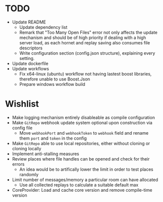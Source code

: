 # TODO
* Update README
  * Update dependency list
  * Remark that "Too Many Open Files" error not only affects the update mechanism and should be of high priority if dealing with a high server load, as each hornet and replay saving also consumes file descriptors
  * Write configuration section (config.json structure), explaining every setting.
* Update dockerfile
* Update workflows
  * Fix x64-linux (ubuntu) workflow not having lastest boost libraries, therefore unable to use Boost.Json
  * Prepare windows workflow build

# Wishlist
* Make logging mechanism entirely disableable as compile configuration
* Make `GitRepo` webhook update system optional upon construction via config file
  * Move `webhookPort` and `webhookToken` to `webhook` field and rename them `port` and `token` in the config
* Make `GitRepo` able to use local repositories, either without cloning or cloning locally
* Implement anti-stalling measures
* Review places where file handles can be opened and check for their errors
  * An idea would be to artifically lower the limit in order to test places randomly
* Limit number of messages/memory a particular room can have allocated
  * Use all collected replays to calculate a suitable default max
* CoreProvider: Load and cache core version and remove compile-time version

